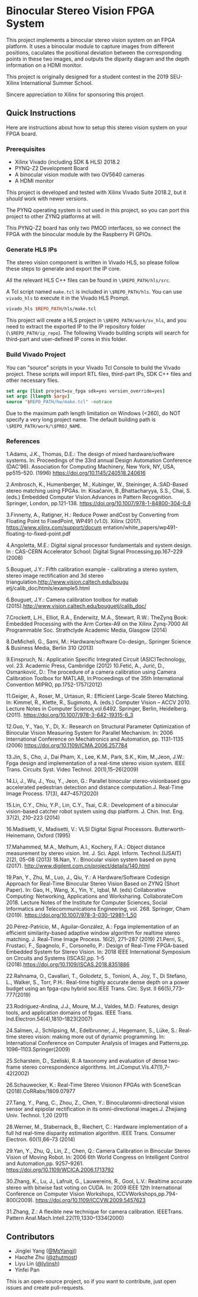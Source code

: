 # Binocular Stereo Vision FPGA System

This project implements a binocular stereo vision system on an FPGA platform. It uses a binocular module to capture images from different positions, caculates the positional deviation between the corresponding points in these two images, and outputs the diparity diagram and the depth information on a HDMI monitor.

This project is originally designed for a student contest in the 2019 SEU-Xilinx International Summer School.

Sincere appreciation to Xilinx for sponsoring this project.

## Quick Instructions

Here are instructions about how to setup this stereo vision system on your FPGA board.

### Prerequisites

- Xilinx Vivado (including SDK & HLS) 2018.2
- PYNQ-Z2 Development Board
- A binocular vision module with two OV5640 cameras
- A HDMI monitor

This project is developed and tested with Xilinx Vivado Suite 2018.2, but it *should* work with newer versions.

The PYNQ operating system is not used in this project, so you can port this project to other ZYNQ platforms at will.

This PYNQ-Z2 board has only two PMOD interfaces, so we connect the FPGA with the binocular module by the Raspberry PI GPIOs.

### Generate HLS IPs

The stereo vision component is written in Vivado HLS, so please follow these steps to generate and export the IP core.

All the relevant HLS C++ files can be found in `\$REPO_PATH/hls/src`.

A Tcl script named `make.tcl` is included in `\$REPO_PATH/hls`. You can use `vivado_hls` to execute it in the Vivado HLS Prompt.

```tcl
vivado_hls $REPO_PATH/hls/make.tcl
```

This project will create a HLS project in `\$REPO_PATH/work/sv_hls`, and you need to extract the exported IP to the IP repository folder (`\$REPO_PATH/ip_repo`). The following Vivado building scripts will search for third-part and user-defined IP cores in this folder.

### Build Vivado Project

You can "source" scripts in your Vivado Tcl Console to build the Vivado project. These scripts will import RTL files, third-part IPs, SDK C++ files and other necessary files.

```tcl
set argv [list project=sv_fpga sdk=yes version_override=yes]
set argc [llength $argv]
source "$REPO_PATH/hw/make.tcl" -notrace
```
Due to the maximum path length limitation on Windows (<260), do NOT specify a very long project name.
The default building path is `\$REPO_PATH/work/\$PROJ_NAME`.

### References

1.Adams, J.K., Thomas, D.E.: The design of mixed hardware/software systems. In: Proceedings of the 33rd annual Design Automation Conference (DAC’96). Association for Computing Machinery, New York, NY, USA, pp515–520. (1996) https://doi.org/10.1145/240518.240616

2.Ambrosch, K., Humenberger, M., Kubinger, W., Steininger, A.:SAD-Based stereo matching using FPGAs. In: Kisačanin, B.,Bhattacharyya, S.S., Chai, S. (eds.) Embedded Computer Vision.Advances in Pattern Recognition. Springer, London, pp.121-138. https://doi.org/10.1007/978-1-84800-304-0_6 

3.Finnerty, A., Ratigner, H.: Reduce Power andCost by Converting from Floating Point to FixedPoint, WP491 (v1.0). Xilinx (2017). https://www.xilinx.com/support/docum entation/white_papers/wp491-floating-to-fixed-point.pdf

4.Angoletta, M.E.: Digital signal processor fundamentals and system design. In : CAS-CERN Accelerator School: Digital Signal Processing,pp.167–229 (2008)

5.Bouguet, J.Y.: Fifth calibration example - calibrating a stereo system, stereo image rectification and 3d stereo triangulation.http://www.vision.caltech.edu/bougu etj/calib_doc/htmls/example5.html

6.Bouguet, J.Y.: Camera calibration toolbox for matlab (2015).http://www.vision.caltech.edu/bouguetj/calib_doc/

7.Crockett, L.H., Elliot, R.A., Enderwitz, M.A., Stewart, R.W.: TheZynq Book: Embedded Processing with the Arm Cortex-A9 on the Xilinx Zynq-7000 All Programmable Soc. Strathclyde Academic Media, Glasgow (2014)

8.DeMicheli, G., Sami, M.: Hardware/software Co-design,. Springer Science & Business Media, Berlin 310 (2013)

9.Einspruch, N.: Application Specific Integrated Circuit (ASIC)Technology, vol. 23. Academic Press, Cambridge (2012)
10.Fetić, A., Jurić, D., Osmanković, D.: The procedure of a camera calibration using Camera Calibration Toolbox for MATLAB, In:Proceedings of the 35th International Convention MIPRO, pp.1752-1757(2012)

11.Geiger, A., Roser, M., Urtasun, R.: Efficient Large-Scale Stereo Matching. In: Kimmel, R., Klette, R., Sugimoto, A. (eds.) Computer Vision – ACCV 2010. Lecture Notes in Computer Science,vol.6492. Springer, Berlin, Heidelberg.(2011). https://doi.org/10.1007/978-3-642-19315-6_3

12.Guo, Y., Yao, Y., Di, X.: Research on Structural Parameter Optimization of Binocular Vision Measuring System for Parallel Mechanism. In: 2006 International Conference on Mechatronics and Automation, pp. 1131-1135 (2006) https://doi.org/10.1109/ICMA.2006.257784

13.Jin, S., Cho, J., Dai Pham, X., Lee, K.M., Park, S.K., Kim, M.,Jeon, J.W.: Fpga design and implementation of a real-time stereo vision system. IEEE Trans. Circuits Syst. Video Technol. 20(1),15–26(2009)

14.Li, J., Wu, J., You, Y., Jeon, G.: Parallel binocular stereo-visionbased gpu accelerated pedestrian detection and distance computation.J. Real-Time Image Process. 17(3), 447–457(2020)

15.Lin, C.Y., Chiu, Y.P., Lin, C.Y., Tsai, C.R.: Development of a binocular vision-based catcher robot system using dsp platform. J. Chin. Inst. Eng. 37(2), 210–223 (2014)

16.Madisetti, V., Madisetti, V.: VLSI Digital Signal Processors. Butterworth-Heinemann, Oxford (1995)

17.Mahammed, M.A., Melhum, A.I., Kochery, F.A.: Object distance measurement by stereo vision. Int. J. Sci. Appl. Inform. Technol.(IJSAIT) 2(2), 05–08 (2013)
18.Nan, Y.: Binocular vision system based on pynq (2017). http://www.digilent.com.cn/project/details/140.html

19.Pan, Y., Zhu, M., Luo, J., Qiu, Y.: A Hardware/Software Codesign Approach for Real-Time Binocular Stereo Vision Based on ZYNQ (Short Paper). In: Gao, H., Wang, X., Yin, Y., Iqbal, M. (eds) Collaborative Computing: Networking, Applications and Worksharing. CollaborateCom 2018. Lecture Notes of the Institute for Computer Sciences, Social Informatics and Telecommunications Engineering, vol. 268. Springer, Cham (2019). https://doi.org/10.1007/978-3-030-12981-1_50

20.Pérez-Patricio, M., Aguilar-González, A.: Fpga implementation of an efficient similarity-based adaptive window algorithm for realtime stereo matching. J. Real-Time Image Process. 16(2), 271–287 (2019)
21.Perri, S., Frustaci, F., Spagnolo, F., Corsonello, P.: Design of Real-Time FPGA-based Embedded System for Stereo Vision. In: 2018 IEEE International Symposium on Circuits and Systems (ISCAS),pp. 1–5 (2018).https://doi.org/10.1109/ISCAS.2018.8351886

22.Rahnama, O., Cavallari, T., Golodetz, S., Tonioni, A., Joy, T., Di Stefano, L., Walker, S., Torr, P.H.: Real-time highly accurate dense depth on a power budget using an fpga-cpu hybrid soc.IEEE Trans. Circ. Syst. II 66(5),773–777(2019)

23.Rodriguez-Andina, J.J., Moure, M.J., Valdes, M.D.: Features, design tools, and application domains of fpgas. IEEE Trans. Ind.Electron.54(4),1810–1823(2007)

24.Salmen, J., Schlipsing, M., Edelbrunner, J., Hegemann, S., Lüke, S.: Real-time stereo vision: making more out of dynamic programming. In: International Conference on Computer Analysis of Images and Patterns,pp. 1096–1103.Springer(2009)

25.Scharstein, D., Szeliski, R.:A taxonomy and evaluation of dense two-frame stereo correspondence algorithms. Int.J.Comput.Vis.47(1),7–42(2002)

26.Schauwecker, K.: Real-Time Stereo Visionon FPGAs with SceneScan (2018).CoRRabs/1809.07977

27.Tang, Y., Pang, C., Zhou, Z., Chen, Y.: Binocularomni-directional vision sensor and epipolar rectification in its omni-directional images.J. Zhejiang Univ. Technol. 1,20 (2011)

28.Werner, M., Stabernack, B., Riechert, C.: Hardware implementation of a full hd real-time disparity estimation algorithm. IEEE Trans. Consumer Electron. 60(1),66–73 (2014)

29.Yan, Y., Zhu, Q., Lin, Z., Chen, Q.: Camera Calibration in Binocular Stereo Vision of Moving Robot. In: 2006 6th World Congress on Intelligent Control and Automation,pp. 9257–9261. https://doi.org/10.1109/WCICA.2006.1713792

30.Zhang, K., Lu, J., Lafruit, G., Lauwereins, R., Gool, L.V.: Realtime accurate stereo with bitwise fast voting on CUDA. In: 2009 IEEE 12th International Conference on Computer Vision Workshops, ICCVWorkshops,pp.794-800(2009). https://doi.org/10.1109/ICCVW.2009.5457623

31.Zhang, Z.: A flexible new technique for camera calibration. IEEETrans. Pattern Anal.Mach.Intell.22(11),1330–1334(2000)

## Contributors
- Jinglei Yang ([@MsYangjl](https://github.com/MsYangjl))
- Haozhe Zhu ([@zhutmost](https://github.com/zhutmost))
- Liyu Lin ([@lylinsh](https://github.com/lylinsh))
- Yinfei Pan

This is an open-source project, so if you want to contribute, just open issues and create pull-requests.
